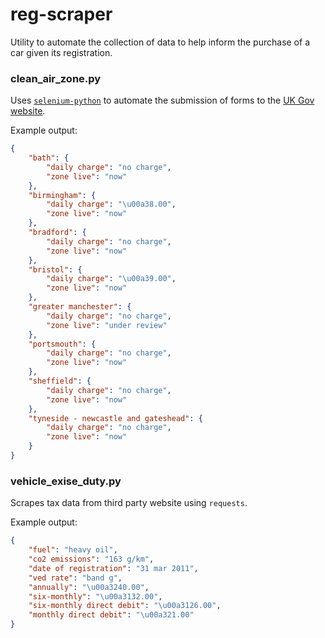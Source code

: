 # reg-scraper
Utility to automate the collection of data to help inform the purchase of a car given its registration.

<h3>clean_air_zone.py</h3>

Uses [`selenium-python`](https://selenium-python.readthedocs.io/index.html) to automate the submission of forms to the [UK Gov website](https://www.gov.uk/clean-air-zones).

Example output:
```json
{
    "bath": {
        "daily charge": "no charge",
        "zone live": "now"
    },
    "birmingham": {
        "daily charge": "\u00a38.00",
        "zone live": "now"
    },
    "bradford": {
        "daily charge": "no charge",
        "zone live": "now"
    },
    "bristol": {
        "daily charge": "\u00a39.00",
        "zone live": "now"
    },
    "greater manchester": {
        "daily charge": "no charge",
        "zone live": "under review"
    },
    "portsmouth": {
        "daily charge": "no charge",
        "zone live": "now"
    },
    "sheffield": {
        "daily charge": "no charge",
        "zone live": "now"
    },
    "tyneside - newcastle and gateshead": {
        "daily charge": "no charge",
        "zone live": "now"
    }
}
```

<h3>vehicle_exise_duty.py</h3>

Scrapes tax data from third party website using `requests`.

Example output:

```json
{
    "fuel": "heavy oil",
    "co2 emissions": "163 g/km",
    "date of registration": "31 mar 2011",
    "ved rate": "band g",
    "annually": "\u00a3240.00",
    "six-monthly": "\u00a3132.00",
    "six-monthly direct debit": "\u00a3126.00",
    "monthly direct debit": "\u00a321.00"
}
```